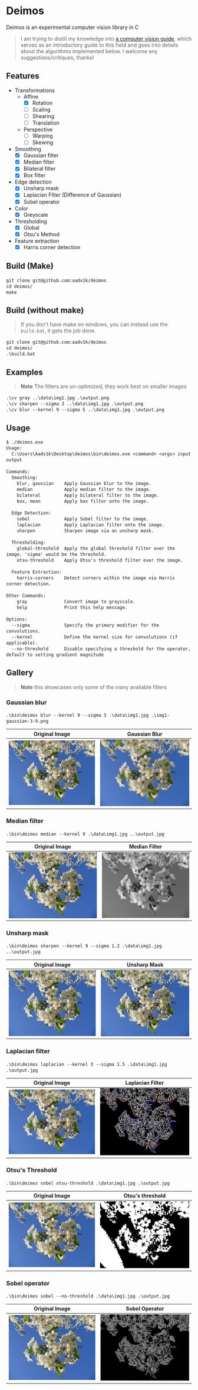 # Deimos

Deimos is an experimental computer vision library in C

> I am trying to distill my knowledge into [a computer vision guide](https://aadv1k.gitbook.io/cv-guide), which serves as an introductory guide to this field and goes into details about the algorithms implemented below. I welcome any suggestions/critiques, thanks!

## Features

- Transformations
  - Affine
    - [X] Rotation
    - [ ] Scaling
    - [ ] Shearing
    - [ ] Translation
  - Perspective
    - [ ] Warping
    - [ ] Skewing
- Smoothing
  - [X] Gaussian filter
  - [X] Median filter
  - [X] Bilateral filter
  - [X] Box filter
- Edge detection
  - [X] Unsharp mask
  - [X] Laplacian Filter (Difference of Gaussian)
  - [X] Sobel operator
- Color
  - [X] Greyscale
- Thresholding
  - [X] Global
  - [X] Otsu's Method
- Feature extraction
  - [X]  Harris corner detection

## Build (Make)

```
git clone git@github.com:aadv1k/deimos
cd deimos/
make
```

## Build (without make)

> If you don't have make on windows, you can instead use the `build.bat`, it gets the job done.

```console
git clone git@github.com:aadv1k/deimos
cd deimos/
.\build.bat
```

## Examples

> **Note**
> The filters are un-optimized, they work best on smaller images

```console
.\cv gray ..\data\img1.jpg .\output.png
.\cv sharpen --sigma 3 ..\data\img1.jpg .\output.png
.\cv blur --kernel 9 --sigma 5 ..\data\img1.jpg .\output.png
```

## Usage

```console
$ ./deimos.exe
Usage:
  C:\Users\Aadv1k\Desktop\deimos\bin\deimos.exe <command> <args> input output

Commands:
  Smoothing:
    blur, gaussian    Apply Gaussian blur to the image.
    median            Apply median filter to the image.
    bilateral         Apply bilateral filter to the image.
    box, mean         Apply box filter onto the image.

  Edge Detection:
    sobel             Apply Sobel filter to the image.
    laplacian         Apply Laplacian filter onto the image.
    sharpen           Sharpen image via an unsharp mask.

  Thresholding:
    global-threshold  Apply the global threshold filter over the image. 'sigma' would be the threshold.
    otsu-threshold    Apply Otsu's threshold filter over the image.

  Feature Extraction:
    harris-corners    Detect corners within the image via Harris corner detection.

Other Commands:
    gray              Convert image to grayscale.
    help              Print this help message.

Options:
  --sigma             Specify the primary modifier for the convolutions.
  --kernel            Define the kernel size for convolutions (if applicable).
  --no-threshold      Disable specifying a threshold for the operator, default to setting gradient magnitude
```

## Gallery

> **Note**
> this showcases only some of the many avaliable filters

### Gaussian blur

```console
.\bin\deimos blur --kernel 9 --sigma 3 .\data\img1.jpg .\img1-gaussian-3-9.png
```

| Original Image | Gaussian Blur |
| --- | --- |
| ![Original Image](./docs/.gitbook/assets/img1.jpg) | ![Gaussian Blur](./docs/.gitbook/assets/gaussian-3-9.jpg) |

### Median filter

```console
.\bin\deimos median --kernel 9 .\data\img1.jpg ..\output.jpg
```

| Original Image | Median Filter |
| --- | --- |
| ![Original Image](./docs/.gitbook/assets/img1.jpg) | ![Median Filter](./docs/.gitbook/assets/median-9.jpg) |

### Unsharp mask

```console
.\bin\deimos sharpen --kernel 9 --sigma 1.2 .\data\img1.jpg ..\output.jpg
```


| Original Image | Unsharp Mask |
| --- | --- |
| ![Original Image](./docs/.gitbook/assets/img1.jpg) | ![Unsharp Mask](./docs/.gitbook/assets/sharpen-1-9.jpg) |

### Laplacian filter

```console
.\bin\deimos laplacian --kernel 3 --sigma 1.5 .\data\img1.jpg .\output.jpg
```

| Original Image | Laplacian Filter |
| --- | --- |
| ![Original Image](./docs/.gitbook/assets/img1.jpg) | ![Laplacian Filter](./docs/.gitbook/assets/laplacian-1-3.jpg) |

</div>


### Otsu's Threshold

```console
.\bin\deimos sobel otsu-threshold .\data\img1.jpg .\output.jpg
```

| Original Image | Otsu's threshold |
| --- | --- |
| ![Original Image](./docs/.gitbook/assets/img1.jpg) | ![Laplacian Filter](./docs/.gitbook/assets/otsu-threshold.jpg) |

</div>

### Sobel operator

```console
.\bin\deimos sobel --no-threshold .\data\img1.jpg .\output.jpg
```

| Original Image | Sobel Operator |
| --- | --- |
| ![Original Image](./docs/.gitbook/assets/img1.jpg) | ![Laplacian Filter](./docs/.gitbook/assets/sobel.jpg) |

</div>

